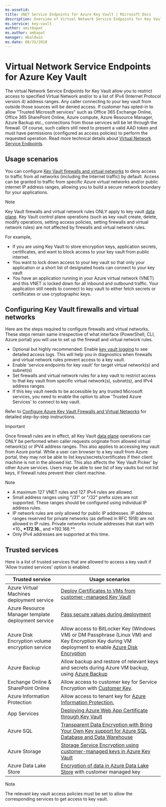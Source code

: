 ```yaml
---
ms.assetid: 
title: VNET Service Endpoints for Azure Key Vault | Microsoft Docs
description: Overview of Virtual Network Service Endpoints for Key Vault
ms.service: key-vault
author: amitbapat
ms.author: ambapat
manager: mbaldwin
ms.date: 08/31/2018
---
```

# Virtual Network Service Endpoints for Azure Key Vault

The virtual Network Service Endpoints for Key Vault allow you to restrict access to specified Virtual Network and/or to a list of IPv4 (Internet Protocol version 4) address ranges. Any caller connecting to your key vault from outside those sources will be denied access. If customer has opted-in to allow "Trusted Microsoft services" such as Office 365 Exchange Online, Office 365 SharePoint Online, Azure compute, Azure Resource Manager, Azure Backup etc., connections from those services will be let through the firewall. Of course, such callers still need to present a valid AAD token and must have permissions (configured as access policies) to perform the requested operation. Read more technical details about [Virtual Network Service Endpoints](../virtual-network/virtual-network-service-endpoints-overview.md).

## Usage scenarios

You can configure [Key Vault firewalls and virtual networks](key-vault-network-security.md) to deny access to traffic from all networks (including the Internet traffic) by default. Access can be granted to traffic from specific Azure virtual networks and/or public internet IP address ranges, allowing you to build a secure network boundary for your applications.

> [!NOTE]
> Key Vault firewalls and virtual network rules ONLY apply to key vault [data plane](../key-vault/key-vault-secure-your-key-vault.md#data-plane-access-control). Key Vault control plane operations (such as key vault create, delete, modify operations, setting access policies, setting firewalls and virtual network rules) are not affected by firewalls and virtual network rules.

For example, 
* If you are using Key Vault to store encryption keys, application secrets, certificates, and want to block access to your key vault from public internet.
* You want to lock down access to your key vault so that only your application or a short list of designated hosts can connect to your key vault
* You have an application running in your Azure virtual network (VNET) and this VNET is locked down for all inbound and outbound traffic. Your application still needs to connect to key vault to either fetch secrets or certificates or use cryptographic keys.

## Configuring Key Vault firewalls and virtual networks

Here are the steps required to configure firewalls and virtual networks. These steps remain same irrespective of what interface (PowerShell, CLI, Azure portal) you will use to set up the firewall and virtual network rules.
* Optional but highly recommended: Enable [key vault logging](key-vault-logging.md) to see detailed access logs. This will help you in diagnostics when firewalls and virtual network rules prevent access to a key vault.
* Enable 'service endpoints for key vault' for target virtual network(s) and subnet(s)
* Set firewalls and virtual network rules for a key vault to restrict access to that key vault from specific virtual network(s), subnet(s), and IPv4 address ranges.
* If this key vault needs to be accessible by any trusted Microsoft services, you need to enable the option to allow 'Trusted Azure Services' to connect to key vault.

Refer to [Configure Azure Key Vault Firewalls and Virtual Networks](key-vault-network-security.md) for detailed step-by-step instructions.

> [!IMPORTANT]
> Once firewall rules are in effect, all Key Vault [data plane](../key-vault/key-vault-secure-your-key-vault.md#data-plane-access-control) operations can ONLY be performed when caller  requests originate from allowed virtual network(s) or IPV4 address ranges. This also applies to accessing key vault from Azure portal. While a user can browser to a key vault from Azure portal, they may not be able to list keys/secrets/certificates if their client machine is not in the allowed list. This also affects the 'Key Vault Picker' by other Azure services. Users may be able to see list of key vaults but not list keys, if firewall rules prevent their client machine.


> [!NOTE]
> * A maximum 127 VNET rules and 127 IPv4 rules are allowed. 
> * Small address ranges using "/31" or "/32" prefix sizes are not supported. These ranges should be configured using individual IP address rules.
> * IP network rules are only allowed for public IP addresses. IP address ranges reserved for private networks (as defined in RFC 1918) are not allowed in IP rules. Private networks include addresses that start with *10.**, *172.16.**, and *192.168.**. 
> * Only IPv4 addresses are supported at this time.

## Trusted services
Here is a list of trusted services that are allowed to access a key vault if 'Allow trusted services' option is enabled.

|Trusted service|Usage scenarios|
| --- | --- |
|Azure Virtual Machines deployment service|[Deploy Certificates to VMs from customer-managed Key Vault](https://blogs.technet.microsoft.com/kv/2016/09/14/updated-deploy-certificates-to-vms-from-customer-managed-key-vault/)|
|Azure Resource Manager template deployment service|[Pass secure values during deployment](../azure-resource-manager/resource-manager-keyvault-parameter.md)|
|Azure Disk Encryption volume encryption service|Allow access to BitLocker Key (Windows VM) or DM Passphrase (Linux VM) and Key Encryption Key during VM deployment to enable [Azure Disk Encryption](../security/azure-security-disk-encryption.md)|
|Azure Backup|Allow backup and restore of relevant keys and secrets during Azure VM backup, using [Azure Backup](../backup/backup-introduction-to-azure-backup.md)|
|Exchange Online & SharePoint Online|Allow access to customer key for Service Encryption with [Customer Key](https://support.office.com/en-us/article/Controlling-your-data-in-Office-365-using-Customer-Key-f2cd475a-e592-46cf-80a3-1bfb0fa17697).|
|Azure Information Protection|Allow access to tenant key for [Azure Information Protection.](https://docs.microsoft.com/azure/information-protection/what-is-information-protection)|
|App Services|[Deploying Azure Web App Certificate through Key Vault](https://blogs.msdn.microsoft.com/appserviceteam/2016/05/24/deploying-azure-web-app-certificate-through-key-vault/)|
|Azure SQL|[Transparent Data Encryption with Bring Your Own Key support for Azure SQL Database and Data Warehouse](../sql-database/transparent-data-encryption-byok-azure-sql.md?view=sql-server-2017&viewFallbackFrom=azuresqldb-current)|
|Azure Storage|[Storage Service Encryption using customer-managed keys in Azure Key Vault](../storage/common/storage-service-encryption-customer-managed-keys.md)|
|Azure Data Lake Store|[Encryption of data in Azure Data Lake Store](../data-lake-store/data-lake-store-encryption.md) with customer managed key|



> [!NOTE]
> The relevant key vault access policies must be set to allow the corresponding services to get access to key vault.

